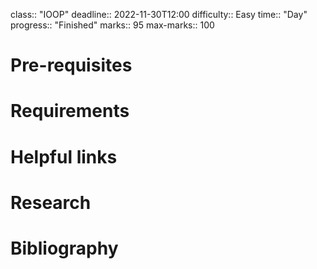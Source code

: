 class:: "IOOP"
deadline:: 2022-11-30T12:00
difficulty:: Easy
time:: "Day"
progress:: "Finished"
marks:: 95
max-marks:: 100

# Pre-requisites

# Requirements

# Helpful links

# Research

# Bibliography
